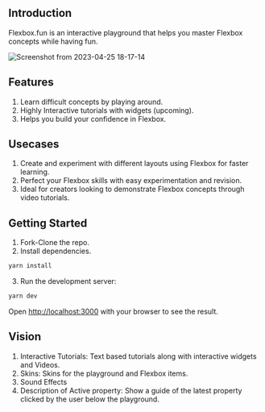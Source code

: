 ## Introduction

Flexbox.fun is an interactive playground that helps you master Flexbox concepts while having fun.

![Screenshot from 2023-04-25 18-17-14](https://user-images.githubusercontent.com/70193485/234770908-30744e5a-39f4-4fdd-9c78-99c345caeff7.png)


## Features

1. Learn difficult concepts by playing around.
2. Highly Interactive tutorials with widgets (upcoming).
3. Helps you build your confidence in Flexbox.

## Usecases

1. Create and experiment with different layouts using Flexbox for faster learning.
2. Perfect your Flexbox skills with easy experimentation and revision.
3. Ideal for creators looking to demonstrate Flexbox concepts through video tutorials.

## Getting Started

1. Fork-Clone the repo. 
2. Install dependencies. 

```bash
yarn install
```

3. Run the development server:

```bash
yarn dev
```

Open [http://localhost:3000](http://localhost:3000) with your browser to see the result.

## Vision
1. Interactive Tutorials: Text based tutorials along with interactive widgets and Videos. 
2. Skins: Skins for the playground and Flexbox items. 
3. Sound Effects
4. Description of Active property: Show a guide of the latest property clicked by the user below the playground.
